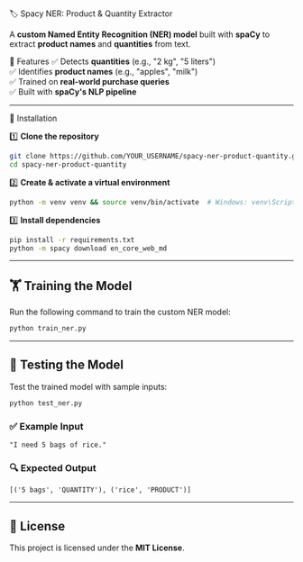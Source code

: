  🏷️ Spacy NER: Product & Quantity Extractor

A **custom Named Entity Recognition (NER) model** built with **spaCy** to extract **product names** and **quantities** from text.

 🚀 Features
✅ Detects **quantities** (e.g., "2 kg", "5 liters")  
✅ Identifies **product names** (e.g., "apples", "milk")  
✅ Trained on **real-world purchase queries**  
✅ Built with **spaCy's NLP pipeline**  

---

📌 Installation

1️⃣ **Clone the repository**  
```bash
git clone https://github.com/YOUR_USERNAME/spacy-ner-product-quantity.git
cd spacy-ner-product-quantity
```

2️⃣ **Create & activate a virtual environment**  
```bash
python -m venv venv && source venv/bin/activate  # Windows: venv\Scripts\activate
```

3️⃣ **Install dependencies**  
```bash
pip install -r requirements.txt
python -m spacy download en_core_web_md
```

---

## 🏋️ Training the Model
Run the following command to train the custom NER model:  
```bash
python train_ner.py
```

---

## 🎯 Testing the Model
Test the trained model with sample inputs:  
```bash
python test_ner.py
```

### ✅ Example Input
```
"I need 5 bags of rice."
```

### 🔍 Expected Output
```
[('5 bags', 'QUANTITY'), ('rice', 'PRODUCT')]
```

---

## 📜 License
This project is licensed under the **MIT License**.
